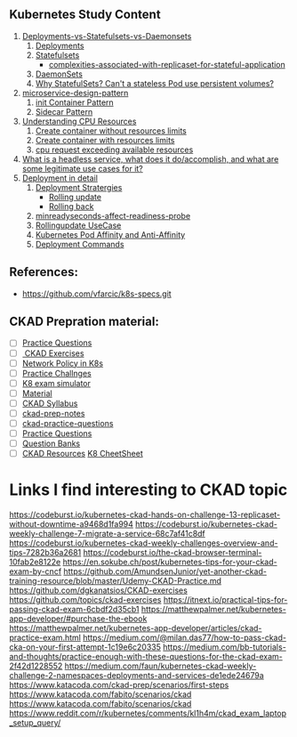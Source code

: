  ## Kubernetes Study Content
 1. [Deployments-vs-Statefulsets-vs-Daemonsets](https://github.com/MeSabya/Kubernetes/tree/main/counter-app#deployments-vs-statefulsets-vs-daemonsets)
    1. [Deployments](https://github.com/MeSabya/Kubernetes/tree/main/counter-app#deployments)
    2. [Statefulsets](https://github.com/MeSabya/Kubernetes/tree/main/counter-app#statefulsets)
       - [complexities-associated-with-replicaset-for-stateful-application](https://github.com/MeSabya/Kubernetes/tree/main/counter-app#complexities-associated-with-replicaset-for-stateful-application)
    3. [DaemonSets](https://github.com/MeSabya/Kubernetes/tree/main/counter-app#daemonsets)
    4. [Why StatefulSets? Can't a stateless Pod use persistent volumes?](https://github.com/MeSabya/Kubernetes/tree/main/counter-app#so-after-all-these-discussions-we-should-able-to-answer-the-question)
2. [microservice-design-pattern](https://github.com/MeSabya/Kubernetes/tree/main/microservice-design-pattern)
   1. [init Container Pattern](https://github.com/MeSabya/Kubernetes/tree/main/microservice-design-pattern/k8-init-container-pattern#init-container-pattern)
   2. [Sidecar Pattern](https://github.com/MeSabya/Kubernetes/tree/main/microservice-design-pattern/k8s-sidecar-container-pattern#microservice-architecture-sidecar-pattern)
3. [Understanding CPU Resources](https://github.com/MeSabya/Kubernetes/tree/main/ManagingResource#understanding-cpu-resources) 
   1. [Create container without resources limits](https://github.com/MeSabya/Kubernetes/tree/main/ManagingResource#create-container-without-resources-limits)
   2. [Create container with resources limits](https://github.com/MeSabya/Kubernetes/tree/main/ManagingResource#create-container-with-resources-limits)
   3. [cpu request exceeding available resources](https://github.com/MeSabya/Kubernetes/tree/main/ManagingResource#cpu-request-exceeding-available-resources)
4. [What is a headless service, what does it do/accomplish, and what are some legitimate use cases for it?](https://github.com/MeSabya/Kubernetes/blob/main/HeadlessService.md#what-is-a-headless-service-what-does-it-doaccomplish-and-what-are-some-legitimate-use-cases-for-it)
5. [Deployment in detail](https://github.com/MeSabya/Kubernetes/blob/main/Deployments/Deployment.md)
   1. [Deployment Stratergies](https://github.com/MeSabya/Kubernetes/blob/main/Deployments/Deployment.md#deployment-stratergies) 
      - [Rolling update](https://github.com/MeSabya/Kubernetes/blob/main/Deployments/Deployment.md#rollingupdate-below)
      - [Rolling back](https://github.com/MeSabya/Kubernetes/blob/main/Deployments/Deployment.md#rolling-back-to-previous-version)
   2. [minreadyseconds-affect-readiness-probe](https://github.com/MeSabya/Kubernetes/blob/main/Deployments/Deployment.md#how-does-minreadyseconds-affect-readiness-probe)
   3. [Rollingupdate UseCase](https://github.com/MeSabya/Kubernetes/blob/main/Deployments/Deployment.md#deployment-usecase-analysis)
   4. [Kubernetes Pod Affinity and Anti-Affinity](https://github.com/MeSabya/Kubernetes/blob/main/Deployments/Deployment.md#kubernetes-pod-affinity-and-anti-affinity)
   5. [Deployment Commands](https://github.com/MeSabya/Kubernetes/blob/main/Deployments/Deployment.md#commands-used-in-deployment)
 
## References:
- https://github.com/vfarcic/k8s-specs.git
 
 ## CKAD Prepration material:
 - [ ] [Practice Questions](https://medium.com/bb-tutorials-and-thoughts/practice-enough-with-these-questions-for-the-ckad-exam-2f42d1228552)
 - [ ] [ CKAD Exercises](https://github.com/dgkanatsios/CKAD-exercises)
 - [ ] [Network Policy in K8s](https://github.com/ahmetb/kubernetes-network-policy-recipes)
 - [ ] [Practice Challnges](https://www.katacoda.com/liptanbiswas/courses/ckad-practice-challenges)
 - [ ] [K8 exam simulator](https://killer.sh/ckad)
 - [ ] [Material](https://kodekloud.com/courses/certified-kubernetes-application-developer-ckad/)
 - [ ] [CKAD Syllabus](https://github.com/cncf/curriculum/blob/master/CKAD_Curriculum_v1.22.pdf)
 - [ ] [ckad-prep-notes](https://github.com/twajr/ckad-prep-notes)
 - [ ] [ckad-practice-questions](https://dev.to/liptanbiswas/ckad-practice-questions-4mpn)
 - [ ] [Practice Questions](https://www.katacoda.com/courses/kubernetes)
 - [ ] [Question Banks](https://luafanti.medium.com/certified-kubernetes-application-developer-ckad-everything-you-need-to-know-30eb5c2f70ba)
 - [ ] [CKAD Resources](https://github.com/lucassha/CKAD-resources)
 [K8 CheetSheet](https://kubernetes.io/docs/reference/kubectl/cheatsheet/)
 
# Links I find interesting to CKAD topic
https://codeburst.io/kubernetes-ckad-hands-on-challenge-13-replicaset-without-downtime-a9468d1fa994
https://codeburst.io/kubernetes-ckad-weekly-challenge-7-migrate-a-service-68c7af41c8df
https://codeburst.io/kubernetes-ckad-weekly-challenges-overview-and-tips-7282b36a2681
https://codeburst.io/the-ckad-browser-terminal-10fab2e8122e
https://en.sokube.ch/post/kubernetes-tips-for-your-ckad-exam-by-cncf
https://github.com/AmundsenJunior/yet-another-ckad-training-resource/blob/master/Udemy-CKAD-Practice.md
https://github.com/dgkanatsios/CKAD-exercises
https://github.com/topics/ckad-exercises
https://itnext.io/practical-tips-for-passing-ckad-exam-6cbdf2d35cb1
https://matthewpalmer.net/kubernetes-app-developer/#purchase-the-ebook
https://matthewpalmer.net/kubernetes-app-developer/articles/ckad-practice-exam.html
https://medium.com/@milan.das77/how-to-pass-ckad-cka-on-your-first-attempt-1c19e6c20335
https://medium.com/bb-tutorials-and-thoughts/practice-enough-with-these-questions-for-the-ckad-exam-2f42d1228552
https://medium.com/faun/kubernetes-ckad-weekly-challenge-2-namespaces-deployments-and-services-de1ede24679a
https://www.katacoda.com/ckad-prep/scenarios/first-steps
https://www.katacoda.com/fabito/scenarios/ckad
https://www.katacoda.com/fabito/scenarios/ckad
https://www.reddit.com/r/kubernetes/comments/kl1h4m/ckad_exam_laptop_setup_query/

